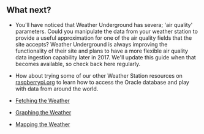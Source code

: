 
## What next?

- You'll have noticed that Weather Underground has severa; 'air quality' parameters. Could you manipulate the data from your weather station to provide a useful approximation for one of the air quality fields that the site accepts? Weather Underground is always improving the functionality of their site and plans to have a more flexible air quality data ingestion capability later in 2017. We'll update this guide when that becomes available, so check back here regularly.

- How about trying some of our other Weather Station resources on [raspberrypi.org](https://raspberrypi.org) to learn how to access the Oracle database and play with data from around the world.
 - [Fetching the Weather](https://www.raspberrypi.org/learning/fetching-the-weather/)
 - [Graphing the Weather](https://www.raspberrypi.org/learning/graphing-the-weather/)
 - [Mapping the Weather](https://www.raspberrypi.org/learning/mapping-the-weather/)
